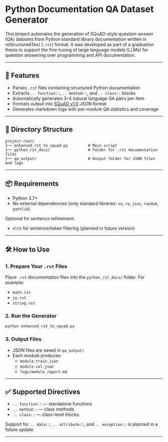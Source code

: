 # Python Documentation QA Dataset Generator

This project automates the generation of SQuAD-style question-answer (QA) datasets from Python standard library documentation written in reStructuredText (`.rst`) format. It was developed as part of a graduation thesis to support the fine-tuning of large language models (LLMs) for question answering over programming and API documentation.

---

## 🚀 Features

- Parses `.rst` files containing structured Python documentation
- Extracts `.. function::`, `.. method::`, and `.. class::` blocks
- Automatically generates 3–4 natural language QA pairs per item
- Formats output into [SQuAD v1.0](https://rajpurkar.github.io/SQuAD-explorer/) JSON format
- Generates markdown logs with per-module QA statistics and coverage

---

## 📂 Directory Structure

```
project-root/
├── enhanced_rst_to_squad.py         # Main script
├── python_rst_docs/                 # Folder for .rst documentation files
├── qa_output/                       # Output folder for JSON files and logs
```

---

## 📦 Requirements
- Python 3.7+
- No external dependencies (only standard libraries: `os`, `re`, `json`, `random`, `pathlib`)

Optional for sentence refinement:
- `nltk` for sentence/token filtering (planned in future version)

---

## 🛠️ How to Use

### 1. Prepare Your `.rst` Files
Place `.rst` documentation files into the `python_rst_docs/` folder. For example:
- `math.rst`
- `io.rst`
- `string.rst`

### 2. Run the Generator
```bash
python enhanced_rst_to_squad.py
```

### 3. Output Files
- JSON files are saved in `qa_output/`
- Each module produces:
  - `module.train.json`
  - `module.val.json`
  - `logs/module_report.md`

---

## ✅ Supported Directives
- `.. function::` — standalone functions
- `.. method::` — class methods
- `.. class::` — class-level blocks

Support for `.. data::`, `.. attribute::`, and `.. exception::` is planned in a future update.

---
```

